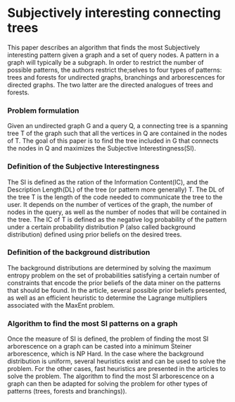 # Subjectively interesting connecting trees

This paper describes an algorithm that finds the most Subjectively interesting pattern given a graph and a set of query nodes.
A pattern in a graph will typically be a subgraph.
In order to restrict the number of possible patterns, the authors restrict the;selves to four types of patterns: trees and forests for undirected graphs, branchings and arborescences for directed graphs.
The two latter are the directed analogues of trees and forests.

### Problem formulation
Given an undirected graph G and a query Q, a connecting tree is a spanning tree T of the graph such that all the vertices in Q are contained in the nodes of T.
The goal of this paper is to find the tree included in G that connects the nodes in Q and maximizes the Subjective Interestingness(SI).

### Definition of the Subjective Interestingness

The SI is defined as the ration of the Information Content(IC), and the Description Length(DL) of the tree (or pattern more generally) T.
The DL of the tree T is the length of the code needed to communicate the tree to the user. It depends on the number of vertices of the graph, the number of nodes in the query, as well as the number of nodes that will be contained in the tree.
The IC of T is defined as the negative log probability of the pattern under a certain probability distribution P (also called background distribution) defined using prior beliefs on the desired trees.

### Definition of the background distribution  
The background distributions are determined by solving the maximum entropy problem on the set of probabilities satisfying a certain number of constraints that encode the prior beliefs of the data miner on the patterns that should be found.
In the article, several possible prior beliefs presented, as well as  an efficient heuristic to determine the Lagrange multipliers associated with the MaxEnt problem.

### Algorithm to find the most SI patterns on a graph
Once the measure of SI is defined, the problem of finding the most SI arborescence on a graph can be casted into a minimum Steiner arborescence, which is NP Hard.
In the case where the background distribution is uniform, several heuristics exist and can be used to solve the problem.
For the other cases, fast heuristics are presented in the articles to solve the problem.
The algorithm to find the most SI arborescence on a graph can then be adapted for solving the problem for other types of patterns (trees, forests and branchings)).
